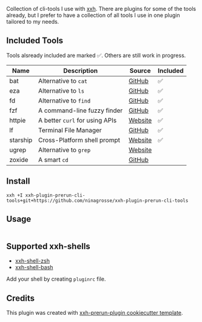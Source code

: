 Collection of cli-tools I use with [xxh](https://github.com/xxh/xxh). There are plugins for some of the tools already, but I prefer to have a collection of all tools I use in one plugin tailored to my needs. <!-- Use in conjunction with ninagrosse/xxh-plugin-zsh and ninagrosse/xxh-plugin-prerun-dotfiles to have some handy aliases as well as preconfigured settings and oh-my-zsh plugins. -->

## Included Tools

Tools alsready included are marked ✅. Others are still work in progress.

| Name      | Description                           | Source                                               | Included |
| --------- | ------------------------------------- | -----------------------------------------------------| -------- |
| bat       | Alternative to `cat`                  | [GitHub](https://github.com/sharkdp/bat)             | ✅      |
| eza       | Alternative to `ls`                   | [GitHub](https://github.com/eza-community/eza)       | ✅      |
| fd        | Alternative to `find`                 | [GitHub](https://github.com/sharkdp/fd)              | ✅      |
| fzf       | A command-line fuzzy finder           | [GitHub](https://github.com/junegunn/fzf)            | ✅      |
| httpie    | A better `curl` for using APIs        | [Website](https://httpie.io/docs/cli/installation)   | ✅      |
| lf        | Terminal File Manager                 | [GitHub](https://github.com/gokcehan/lf)             | ✅      |
| starship  | Cross-Platform shell prompt           | [Website](https://starship.rs/guide/)                | ✅      |
| ugrep     | Alternative to `grep`                 | [Website](https://ugrep.com/)                        |          |
| zoxide    | A smart `cd`                          | [GitHub](https://github.com/ajeetdsouza/zoxide)      |          |

## Install
```shell
xxh +I xxh-plugin-prerun-cli-tools+git+https://github.com/ninagrosse/xxh-plugin-prerun-cli-tools
```

## Usage
```shell
```

## Supported xxh-shells

* [xxh-shell-zsh](https://github.com/xxh/xxh-shell-zsh)
* [xxh-shell-bash](https://github.com/xxh/xxh-shell-bash)

Add your shell by creating `pluginrc` file.

## Credits

This plugin was created with [xxh-prerun-plugin cookiecutter template](https://github.com/xxh/cookiecutter-xxh-plugin-prerun).
